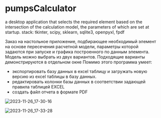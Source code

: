 # pumpsCalculator
a desktop application that selects the required element based on the intersection of the calculation model, the parameters of which are set at startup. stack: tkinter, scipy, sklearn, sqlite3, openpyxl, fpdf

Заказ на настольное приложение, подбирающее необходимый элемент на основе пересечения расчетной модели, параметры которой задаются при запуске и графика построенного по данным элемента. 
Модель можно выбрать из двух вариантов. Подходящие варианты демонстрируются в отдельном окне
Помимо этого программа умеет:
- экспортировать базу данных в excel таблицу и загружать новую версию из excel таблицы в базу данных. 
- редактировать колонки базы данных в соответствии задающей правила таблицей EXCEL
- создать файл отчета в формате PDF


![2023-11-26_17-30-16](https://github.com/Honotoo/pumpsCalculator/assets/28814889/71d2530e-5051-4128-805f-6bfd33811864)


![2023-11-26_17-33-28](https://github.com/Honotoo/pumpsCalculator/assets/28814889/260f2be0-b6b0-4e9d-943f-27244ec3be49)
